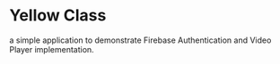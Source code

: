 # Yellow Class

a simple application to demonstrate Firebase Authentication and Video Player implementation.
